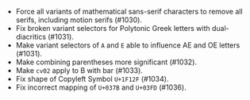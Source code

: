  - Force all variants of mathematical sans-serif characters to remove all serifs, including motion serifs (#1030).
 - Fix broken variant selectors for Polytonic Greek letters with dual-diacritics (#1031).
 - Make variant selectors of `A` and `E` able to influence AE and OE letters (#1031).
 - Make combining parentheses more significant (#1032).
 - Make `cv02` apply to B with bar (#1033).
 - Fix shape of Copyleft Symbol `U+1F12F` (#1034).
 - Fix incorrect mapping of `U+037B` and `U+03FD` (#1036).